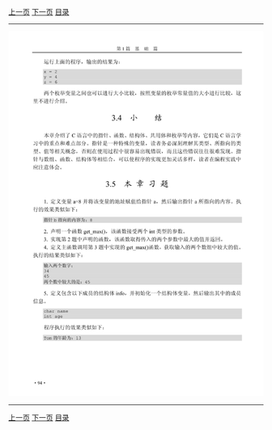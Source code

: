[上一页](106.md) [下一页](108.md) [目录](../README.md)

***

![107](../images/107.png)

***

[上一页](106.md) [下一页](108.md) [目录](../README.md)
